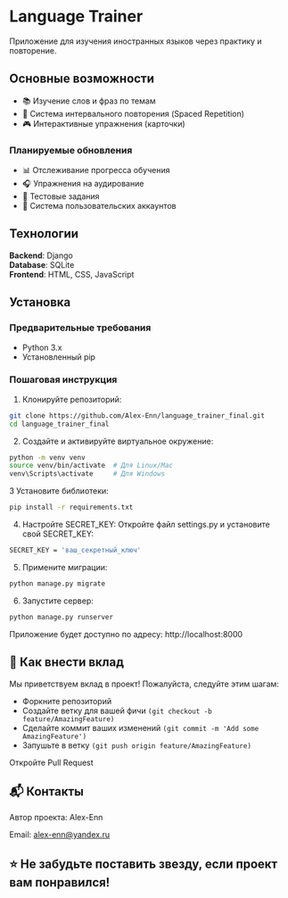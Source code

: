 # Language Trainer

Приложение для изучения иностранных языков через практику и повторение.

## Основные возможности

- 📚 Изучение слов и фраз по темам
- 🔁 Система интервального повторения (Spaced Repetition)
- 🎮 Интерактивные упражнения (карточки)

### Планируемые обновления

- 📊 Отслеживание прогресса обучения
- 🎧 Упражнения на аудирование
- 📝 Тестовые задания
- 🔐 Система пользовательских аккаунтов

## Технологии

**Backend**: Django  
**Database**: SQLite  
**Frontend**: HTML, CSS, JavaScript

## Установка

### Предварительные требования

- Python 3.x
- Установленный pip

### Пошаговая инструкция

1. Клонируйте репозиторий:
```bash
git clone https://github.com/Alex-Enn/language_trainer_final.git
cd language_trainer_final
```

2. Создайте и активируйте виртуальное окружение:
```bash
python -m venv venv
source venv/bin/activate  # Для Linux/Mac
venv\Scripts\activate     # Для Windows
```

3 Установите библиотеки:
```bash
pip install -r requirements.txt
```

4. Настройте SECRET_KEY:
   Откройте файл settings.py и установите свой SECRET_KEY:
```bash
SECRET_KEY = 'ваш_секретный_ключ'
```

5. Примените миграции:
```bash
python manage.py migrate
```

6. Запустите сервер:
```bash
python manage.py runserver
```
Приложение будет доступно по адресу: http://localhost:8000

## 🤝 Как внести вклад
Мы приветствуем вклад в проект! Пожалуйста, следуйте этим шагам:

- Форкните репозиторий
- Создайте ветку для вашей фичи ```(git checkout -b feature/AmazingFeature)```
- Сделайте коммит ваших изменений ```(git commit -m 'Add some AmazingFeature')```
- Запушьте в ветку ```(git push origin feature/AmazingFeature)```

Откройте Pull Request

## 📬 Контакты
Автор проекта: Alex-Enn

Email: alex-enn@yandex.ru


## ⭐ Не забудьте поставить звезду, если проект вам понравился!












